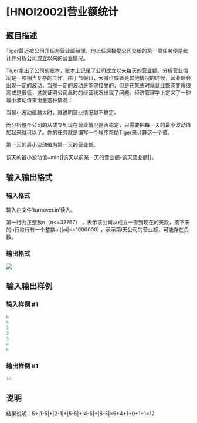# [HNOI2002]营业额统计

## 题目描述

Tiger最近被公司升任为营业部经理，他上任后接受公司交给的第一项任务便是统计并分析公司成立以来的营业情况。

Tiger拿出了公司的账本，账本上记录了公司成立以来每天的营业额。分析营业情况是一项相当复杂的工作。由于节假日，大减价或者是其他情况的时候，营业额会出现一定的波动，当然一定的波动是能够接受的，但是在某些时候营业额突变得很高或是很低，这就证明公司此时的经营状况出现了问题。经济管理学上定义了一种最小波动值来衡量这种情况：

当最小波动值越大时，就说明营业情况越不稳定。

而分析整个公司的从成立到现在营业情况是否稳定，只需要把每一天的最小波动值加起来就可以了。你的任务就是编写一个程序帮助Tiger来计算这一个值。

第一天的最小波动值为第一天的营业额。

该天的最小波动值=min{|该天以前某一天的营业额-该天营业额|}。

## 输入输出格式

### 输入格式

输入由文件’turnover.in’读入。

第一行为正整数n（n<=32767） ，表示该公司从成立一直到现在的天数，接下来的n行每行有一个整数ai(|ai|<=1000000) ，表示第i天公司的营业额，可能存在负数。

### 输出格式

![](https://cdn.luogu.com.cn/upload/pic/1298.png)

## 输入输出样例

### 输入样例 #1

```cpp
6
5
1
2
5
4
6

```
### 输出样例 #1

```cpp
12
```


## 说明

结果说明：5+|1-5|+|2-1|+|5-5|+|4-5|+|6-5|=5+4+1+0+1+1=12

